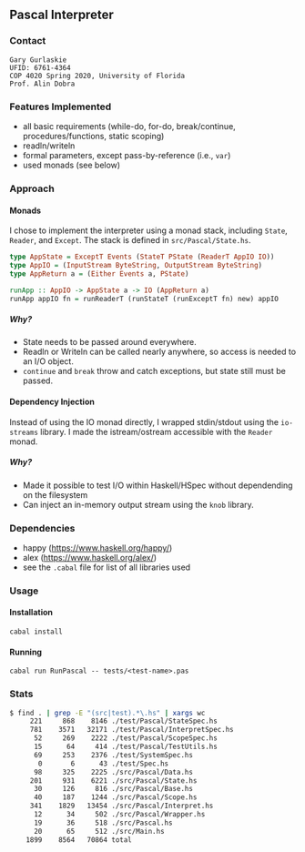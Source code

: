 ## Pascal Interpreter

### Contact
```
Gary Gurlaskie
UFID: 6761-4364
COP 4020 Spring 2020, University of Florida
Prof. Alin Dobra
```

### Features Implemented
- all basic requirements (while-do, for-do, break/continue, procedures/functions, static scoping)
- readln/writeln
- formal parameters, except pass-by-reference (i.e., `var`)
- used monads (see below)

### Approach

#### Monads
I chose to implement the interpreter using a monad stack, including `State`, `Reader`, and `Except`. The stack is defined in `src/Pascal/State.hs`.
```haskell
type AppState = ExceptT Events (StateT PState (ReaderT AppIO IO))
type AppIO = (InputStream ByteString, OutputStream ByteString)
type AppReturn a = (Either Events a, PState)

runApp :: AppIO -> AppState a -> IO (AppReturn a)
runApp appIO fn = runReaderT (runStateT (runExceptT fn) new) appIO
```

##### Why?
- State needs to be passed around everywhere.
- Readln or Writeln can be called nearly anywhere, so access is needed to an I/O object.
- `continue` and `break` throw and catch exceptions, but state still must be passed.

#### Dependency Injection
Instead of using the IO monad directly, I wrapped stdin/stdout using the `io-streams` library. I made the istream/ostream accessible with the `Reader` monad. 

##### Why?
- Made it possible to test I/O within Haskell/HSpec without dependending on the filesystem
- Can inject an in-memory output stream using the `knob` library.

### Dependencies
- happy (https://www.haskell.org/happy/)
- alex (https://www.haskell.org/alex/)
- see the `.cabal` file for list of all libraries used

### Usage
#### Installation
```
cabal install
```

#### Running
```
cabal run RunPascal -- tests/<test-name>.pas
```

### Stats
```bash
$ find . | grep -E "(src|test).*\.hs" | xargs wc
     221     868    8146 ./test/Pascal/StateSpec.hs
     781    3571   32171 ./test/Pascal/InterpretSpec.hs
      52     269    2222 ./test/Pascal/ScopeSpec.hs
      15      64     414 ./test/Pascal/TestUtils.hs
      69     253    2376 ./test/SystemSpec.hs
       0       6      43 ./test/Spec.hs
      98     325    2225 ./src/Pascal/Data.hs
     201     931    6221 ./src/Pascal/State.hs
      30     126     816 ./src/Pascal/Base.hs
      40     187    1244 ./src/Pascal/Scope.hs
     341    1829   13454 ./src/Pascal/Interpret.hs
      12      34     502 ./src/Pascal/Wrapper.hs
      19      36     518 ./src/Pascal.hs
      20      65     512 ./src/Main.hs
    1899    8564   70864 total
```